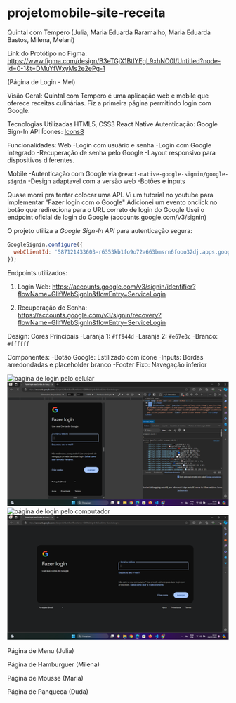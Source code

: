 # projetomobile-site-receita

Quintal com Tempero (Julia, Maria Eduarda Raramalho, Maria Eduarda Bastos, Milena, Melani)

Link do Protótipo no Figma: https://www.figma.com/design/B3eTGjX1BtIYEgL9xhNO0I/Untitled?node-id=0-1&t=DMuYfWxyMs2e2ePg-1


(Página de Login - Mel)

Visão Geral:
Quintal com Tempero é uma aplicação web e mobile que oferece receitas culinárias. Fiz a primeira página permitindo login com Google.

Tecnologias Utilizadas
HTML5, CSS3
React Native
Autenticação: Google Sign-In API
Ícones: [Icons8](https://icons8.com)

Funcionalidades:
Web
-Login com usuário e senha
-Login com Google integrado
-Recuperação de senha pelo Google
-Layout responsivo para dispositivos diferentes.

Mobile
-Autenticação com Google via `@react-native-google-signin/google-signin`
-Design adaptavel com a versão web
-Botões e inputs

Quase morri pra tentar colocar uma API. Vi um tutorial no youtube para implementar "Fazer login com o Google" 
Adicionei um evento onclick no botão que redireciona para o URL correto de login do Google
Usei o endpoint oficial de login do Google (accounts.google.com/v3/signin)

O projeto utiliza a *Google Sign-In API* para autenticação segura:

```javascript
GoogleSignin.configure({
  webClientId: '587121433603-r6353kb1fo9o72a663bmsrn6fooo32dj.apps.googleusercontent.com',
});
```

Endpoints utilizados:
1. Login Web:
   https://accounts.google.com/v3/signin/identifier?flowName=GlifWebSignIn&flowEntry=ServiceLogin
   

2. Recuperação de Senha:
   https://accounts.google.com/v3/signin/recovery?flowName=GlifWebSignIn&flowEntry=ServiceLogin


 Design:
 Cores Principais
-Laranja 1: `#ff944d`
-Laranja 2: `#e67e3c`
-Branco: `#ffffff`

Componentes:
-Botão Google: Estilizado com ícone
-Inputs: Bordas arredondadas e placeholder branco
-Footer Fixo: Navegação inferior

![página de login pelo celular](./Print%20Página%20de%20Login%20(Celular).png)
![login com o google pelo celular](./Print%20Login%20com%20o%20Google%20(Celular).png)
![página de login pelo computador](./Print%20Página%20de%20Login%20(Computador))
![login com o google pelo computador](./Print%20Login%20com%20o%20Google%20(Computador).png)

Página de Menu (Julia)




Página de Hamburguer (Milena)




Página de Mousse (Maria)




Página de Panqueca (Duda)